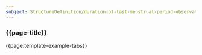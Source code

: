 ```yaml
---
subject: StructureDefinition/duration-of-last-menstrual-period-observation
---
```


### {{page-title}}

{{page:template-example-tabs}}
